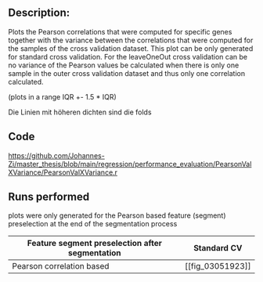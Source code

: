 ## Description:
Plots the Pearson correlations that were computed for specific genes together with the variance between the correlations that were computed for the samples of the cross validation dataset. This plot can be only generated for standard cross validation. For the leaveOneOut cross validation can be no variance of the Pearson values be calculated when there is only one sample in the outer cross validation dataset and thus only one correlation calculated.

(plots in a range IQR +- 1.5 * IQR)

Die Linien mit höheren dichten sind die folds
## Code
https://github.com/Johannes-Zi/master_thesis/blob/main/regression/performance_evaluation/PearsonValXVariance/PearsonValXVariance.r

## Runs performed
plots were only generated for the Pearson based feature (segment) preselection at the end of the segmentation process

| Feature segment preselection after segmentation | Standard CV      |
| ----------------------------------------------- | ---------------- |
| Pearson correlation based                       | [[fig_03051923]] |
